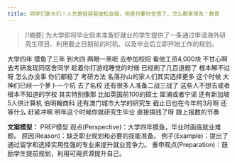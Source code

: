 ```yaml
---
title: 同学们家长们！人总是很容易放松自我，但是只要你觉悟了，怎么都来得及！教育 
---
```

 > [!摘要]
为大学即将毕业但未准备好就业的学生提供了一条通过申请海外研究生项目、利用截止日期前的时机、以及毕业后立即开始工作的规划。

大学四年
摸鱼了三年
到大四
两眼一黑呃
去参加校招
看他工资4,000块
不甘心啊
去考研发现同宿舍同学
趁着你打游戏睡觉的时候
已经刷了几百道题了
根本解不过呀
怎么办没事
你们都稳了
考研方法
名落孙山的家人们其实选择更多
这个时候
大神们已经一个萝卜一个坑
去了名校
还有很多人准备二战三战了
这些人不想去或者根本不知道的学校
其实特别像那
比如英国前100的硕士
犀浦或者宁诺
还有新加坡5人供计算机
伯明翰商科
还有澳门城市大学的研究生
截止日也在今年的3月啊
还等什么
赶紧冲啊
明年这个时候你就研究生毕业
直接搞钱了呀
跟上报数的节奏

**文案模型：**
PREP模型
观点(Perspective)：大学四年摸鱼，毕业时面临就业难题。
原因(Reason)：缺乏职业规划和必要的技能准备。
例子(Example)：提出了通过留学和选择实用性强的专业来提升就业竞争力。
重申观点(Preparation)：鼓励学生提前规划，利用可用资源提升自己。
